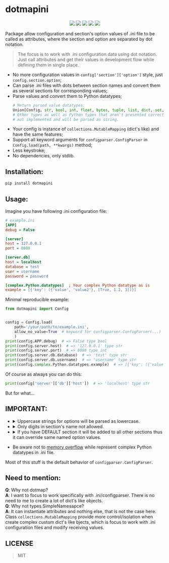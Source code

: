 # dotmapini

<p align="center">
  <img src="https://img.shields.io/badge/Python3-Programming-green?style=plastic&labelColor=4584b6&color=ffde57"/>
  <img src="https://img.shields.io/badge/INI-config-file"/>
  <img src="https://img.shields.io/badge/dotmapini-config?style=for-the-badge&color=purple"/>
  <img src="https://img.shields.io/badge/dot-notation-ini?color=blue"/>
  <img src="https://img.shields.io/badge/LICENSE-MIT-white"/>
</p>

Package allow configuration and section's option values of .ini file to be called as attributes, where the section and option are separated by dot notation.

> The focus is to work with .ini configuration data using dot notation. Just call attributes and get their values in development flow while defining them in single place.
- No more configuration values in `config['section']['option']` style, just `config.section.option`;
- Can parse .ini files with dots between section names and convert them as several sections for corresponding values;
- Parse values and convert them to Python datatypes;
    ```python
    # Return parsed value datatypes:
    Union[Config, str, bool, int, float, bytes, tuple, list, dict, set, None]
    # Other types as well as Python types that aren't presented correctly in .ini
    # not implemented and will be parsed as string.
    ```
- Your config is instance of `collections.MutableMapping` (dict's like) and have the same features;
- Support all keyword arguments for `configparser.ConfigParser` in `Config.load(path, **kwargs)` method;
- Less keystroke;
- No dependencies, only stdlib.


## Installation:

```sh
pip install dotmapini
```


## Usage:

Imagine you have following .ini configuration file:
```ini
# example.ini
[APP]
debug = False

[server]
host = 127.0.0.1
port = 8080

[server.db]
host = localhost
database = test
user = username
password = password

[complex.Python.datatypes]  ; Your complex Python datatype as is
example = [{'key': ({'value', 'value2'}, [True, 1.2, 3])}]
```
Minimal reproducible example:
```python
from dotmapini import Config


config = Config.load(
    path='/your/path/to/example.ini',
    allow_no_value=True  # keyword for configparser.ConfigParser(...)
    )
print(config.APP.debug)  # => False type bool
print(config.server.host)  # => '127.0.0.1' type str
print(config.server.port)  # => 8080 type int
print(config.server.db.database)  # => 'test' type str
print(config.server.db.username)  # => 'username' type str
print(config.complex.Python.datatypes.example)  # => [{'key': ({'value', 'value2'}, [True, 1.2, 3])}] type list
```
Of course as always you can do this:
```python
print(config['server']['db']['host'])  # => 'localhost' type str
```
But for what...


## IMPORTANT:

- <details><summary>Uppercase strings for options will be parsed as lowercase.</summary>

    Example:
    ```ini
    [section]
    OPTION = ...
    ```
    Will be:
    ```python
    config = Config.load(...)
    config.section.option  # not self.section.OPTION
    ```
    </details>

- <details><summary>Only digits in section's name not allowed.</summary>

    Example:
    ```ini
    [section.1.subsection]  ; A digit between dots not allowed as well
    ...
    [2]
    ...
    [3.section]
    ...
    ```
    Will be:
    ```python
    config = Config.load(...)  # will raise DigitInSectionNameError
    ```
    </details>

- <details><summary>If you have DEFAULT section it will be added to all other sections thus it can override same named option values.</summary>

    Example:
    ```ini
    [DEFAULT]
    option = value

    [section]
    option = value2
    ```
    Will be:
    ```python
    config = Config.load(...)
    config.section.option = value  # not value2
    ```
    </details>

- Be aware not to [memory overflow](https://github.com/python/cpython/blob/99bc8589f09e66682a52df1f1a9598c7056d49dd/Lib/ast.py#L63) while represent complex Python datatypes in .ini file.

Most of this stuff is the default behavior of `configparser.ConfigParser`.


## Need to mention:

**Q**: Why not dotmap?\
**A**: I want to focus to work specifically with .ini/configparser. There is no need to me to create a lot of dict's like objects.\
**Q**: Why not types.SimpleNamesapce?\
**A**: It can instantiate attributes and nothing else, that is not the case here. Class `collections.MutableMapping` provide more control/isolation when create complex custom dict's like bjects, which is focus to work with .ini configuration files and modify receiving values.


## LICENSE
> MIT
